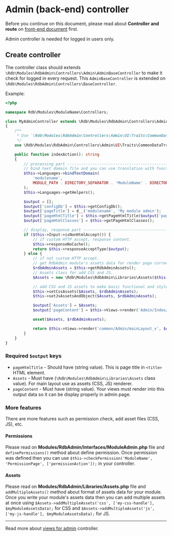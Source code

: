 # Admin (back-end) controller
Before you continue on this document, please read about **Controller and route** on [front-end document][1] first.

Admin controller is needed for logged in users only.

## Create controller
The controller class should extends `\Rdb\Modules\RdbAdmin\Controllers\Admin\AdminBaseController` to make it check for logged in every request.
This `AdminBaseController` is extended on `\Rdb\Modules\RdbAdmin\Controllers\BaseController`.

Example:

```php
<?php

namespace Rdb\Modules\ModuleName\Controllers;

class MyAdminController extends \Rdb\Modules\RdbAdmin\Controllers\Admin\AdminBaseController
{
    /**
     * Use `\Rdb\Modules\RdbAdmin\Controllers\Admin\UI\Traits\CommonDataTrait` to access method that is required for common admin pages.
     */
    use \Rdb\Modules\RdbAdmin\Controllers\Admin\UI\Traits\CommonDataTrait;

    public function indexAction(): string
    {
        // processing part ----------------------------------------------------------------------------------------------------
        // bind text domain file and you can use translation with functions that work for specific domain such as `d__()`.
        $this->Languages->bindTextDomain(
            'modulename', 
            MODULE_PATH . DIRECTORY_SEPARATOR . 'ModuleName' . DIRECTORY_SEPARATOR . 'languages' . DIRECTORY_SEPARATOR . 'translations'
        );
        $this->Languages->getHelpers();

        $output = [];
        $output['configDb'] = $this->getConfigDb();
        $output['pageTitle'] = d__('modulename', 'My module admin');
        $output['pageHtmlTitle'] = $this->getPageHtmlTitle($output['pageTitle'], $output['configDb']['rdbadmin_SiteName']);
        $output['pageHtmlClasses'] = $this->getPageHtmlClasses();

        // display, response part ---------------------------------------------------------------------------------------------
        if ($this->Input->isNonHtmlAccept()) {
            // if custom HTTP accept, response content.
            $this->responseNoCache();
            return $this->responseAcceptType($output);
        } else {
            // if not custom HTTP accept.
            // get RdbAdmin module's assets data for render page correctly.
            $rdbAdminAssets = $this->getRdbAdminAssets();
            // Assets class for add CSS and JS.
            $Assets = new \Rdb\Modules\RdbAdmin\Libraries\Assets($this->Container);

            // add CSS and JS assets to make basic functional and style on admin page works correctly.
            $this->setCssAssets($Assets, $rdbAdminAssets);
            $this->setJsAssetsAndObject($Assets, $rdbAdminAssets);

            $output['Assets'] = $Assets;
            $output['pageContent'] = $this->Views->render('Admin/Index/index_v', $output);

            unset($Assets, $rdbAdminAssets);

            return $this->Views->render('common/Admin/mainLayout_v', $output, ['viewsModule' => 'RdbAdmin']);
        }
    }
}
```

### Required `$output` keys

* `pageHtmlTitle` - Should have (string value). This is page title in `<title>` HTML element.
* `Assets` - Must have (`\Rdb\Modules\RdbAdmin\Libraries\Assets` class value). For main layout use as assets (CSS, JS) renderer.
* `pageContent` - Must have (string value). Your views must render into this output data so it can be display properly in admin page.

### More features

There are more features such as permission check, add asset files (CSS, JS), etc. 

#### Permissions
Please read on **Modules/RdbAdmin/Interfaces/ModuleAdmin.php** file and `definePermissions()` method about define permission.
Once permission was defined then you can use `$this->checkPermission('ModuleName', 'PermissionPage', ['permissionAction']);` in your controller.

#### Assets
Please read on **Modules/RdbAdmin/Libraries/Assets.php** file and `addMultipleAssets()` method about format of assets data for your module.
Once you write your module's assets data then you can add multiple assets at once using `$Assets->addMultipleAssets('css', ['my-css-handle'], $myModuleAssetsData);` for CSS 
and `$Assets->addMultipleAssets('js', ['my-js-handle'], $myModuleAssetsData);` for JS.

---

Read more about [views for admin][2] controller.


[1]: frontend-controllers.md
[2]: admin-views.md